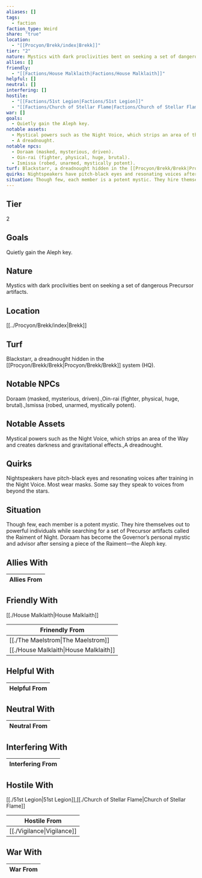 ```yaml
---
aliases: []
tags:
  - faction
faction_type: Weird
share: "true"
location:
  - "[[Procyon/Brekk/index|Brekk]]"
tier: "2"
nature: Mystics with dark proclivities bent on seeking a set of dangerous Precursor artifacts.
allies: []
friendly:
  - "[[Factions/House Malklaith|Factions/House Malklaith]]"
helpful: []
neutral: []
interfering: []
hostile:
  - "[[Factions/51st Legion|Factions/51st Legion]]"
  - "[[Factions/Church of Stellar Flame|Factions/Church of Stellar Flame]]"
war: []
goals:
  - Quietly gain the Aleph key.
notable assets:
  - Mystical powers such as the Night Voice, which strips an area of the Way and creates darkness and gravitational effects.
  - A dreadnought.
notable npcs:
  - Doraam (masked, mysterious, driven).
  - Oin-rai (fighter, physical, huge, brutal).
  - Ismissa (robed, unarmed, mystically potent).
turf: Blackstarr, a dreadnought hidden in the [[Procyon/Brekk/Brekk|Procyon/Brekk/Brekk]] system (HQ).
quirks: Nightspeakers have pitch-black eyes and resonating voices after training in the Night Voice. Most wear masks. Some say they speak to voices from beyond the stars.
situation: Though few, each member is a potent mystic. They hire themselves out to powerful individuals while searching for a set of Precursor artifacts called the Raiment of Night. Doraam has become the Governor’s personal mystic and advisor after sensing a piece of the Raiment—the Aleph key.
---
```

## Tier

2

## Goals

Quietly gain the Aleph key.

## Nature

Mystics with dark proclivities bent on seeking a set of dangerous Precursor artifacts.

## Location

[[../Procyon/Brekk/index|Brekk]]

## Turf

Blackstarr, a dreadnought hidden in the [[Procyon/Brekk/Brekk|Procyon/Brekk/Brekk]] system (HQ).

## Notable NPCs

Doraam (masked, mysterious, driven).,Oin-rai (fighter, physical, huge, brutal).,Ismissa (robed, unarmed, mystically potent).

## Notable Assets

Mystical powers such as the Night Voice, which strips an area of the Way and creates darkness and gravitational effects.,A dreadnought.

## Quirks

Nightspeakers have pitch-black eyes and resonating voices after training in the Night Voice. Most wear masks. Some say they speak to voices from beyond the stars.

## Situation

Though few, each member is a potent mystic. They hire themselves out to powerful individuals while searching for a set of Precursor artifacts called the Raiment of Night. Doraam has become the Governor’s personal mystic and advisor after sensing a piece of the Raiment—the Aleph key.

## Allies With



| Allies From |
| ----------- |


## Friendly With

[[./House Malklaith|House Malklaith]]

| Frinendly From                                   |
| ------------------------------------------------ |
| [[./The Maelstrom\|The Maelstrom]]     |
| [[./House Malklaith\|House Malklaith]] |


## Helpful With



| Helpful From |
| ------------ |


## Neutral With




| Neutral From |
| ------------ |



## Interfering With




| Interfering From |
| ---------------- |



## Hostile With

[[./51st Legion|51st Legion]],[[./Church of Stellar Flame|Church of Stellar Flame]]


| Hostile From                         |
| ------------------------------------ |
| [[./Vigilance\|Vigilance]] |



## War With



| War From |
| -------- |

